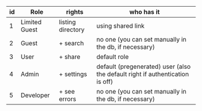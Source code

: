 
| id | Role          | rights               | who has it |
|----|---------------|----------------------|------------|
| 1  | Limited Guest | listing directory    | using shared link |
| 2  | Guest         | + search             | no one (you can set manually in the db, if necessary) |
| 3  | User          | + share              | default role |
| 4  | Admin         | + settings           | default (pregenerated) user (also the default right if authentication is off) |
| 5  | Developer     | + see errors         | no one (you can set manually in the db, if necessary) |
